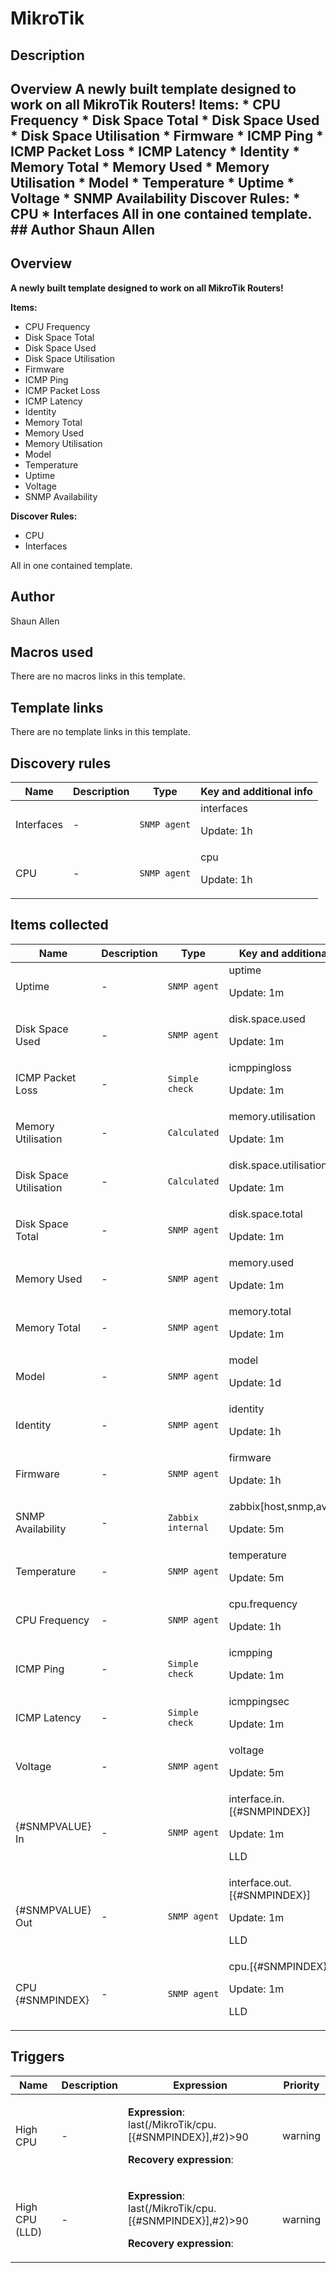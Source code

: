 # MikroTik

## Description

## Overview **A newly built template designed to work on all MikroTik Routers!** **Items:** * CPU Frequency * Disk Space Total * Disk Space Used * Disk Space Utilisation * Firmware * ICMP Ping * ICMP Packet Loss * ICMP Latency * Identity * Memory Total * Memory Used * Memory Utilisation * Model * Temperature * Uptime * Voltage * SNMP Availability **Discover Rules:** * CPU * Interfaces All in one contained template. ## Author Shaun Allen 

## Overview

**A newly built template designed to work on all MikroTik Routers!**


**Items:**


* CPU Frequency
* Disk Space Total
* Disk Space Used
* Disk Space Utilisation
* Firmware
* ICMP Ping
* ICMP Packet Loss
* ICMP Latency
* Identity
* Memory Total
* Memory Used
* Memory Utilisation
* Model
* Temperature
* Uptime
* Voltage
* SNMP Availability


**Discover Rules:**


* CPU
* Interfaces


All in one contained template.



## Author

Shaun Allen

## Macros used

There are no macros links in this template.

## Template links

There are no template links in this template.

## Discovery rules

|Name|Description|Type|Key and additional info|
|----|-----------|----|----|
|Interfaces|<p>-</p>|`SNMP agent`|interfaces<p>Update: 1h</p>|
|CPU|<p>-</p>|`SNMP agent`|cpu<p>Update: 1h</p>|
## Items collected

|Name|Description|Type|Key and additional info|
|----|-----------|----|----|
|Uptime|<p>-</p>|`SNMP agent`|uptime<p>Update: 1m</p>|
|Disk Space Used|<p>-</p>|`SNMP agent`|disk.space.used<p>Update: 1m</p>|
|ICMP Packet Loss|<p>-</p>|`Simple check`|icmppingloss<p>Update: 1m</p>|
|Memory Utilisation|<p>-</p>|`Calculated`|memory.utilisation<p>Update: 1m</p>|
|Disk Space Utilisation|<p>-</p>|`Calculated`|disk.space.utilisation<p>Update: 1m</p>|
|Disk Space Total|<p>-</p>|`SNMP agent`|disk.space.total<p>Update: 1m</p>|
|Memory Used|<p>-</p>|`SNMP agent`|memory.used<p>Update: 1m</p>|
|Memory Total|<p>-</p>|`SNMP agent`|memory.total<p>Update: 1m</p>|
|Model|<p>-</p>|`SNMP agent`|model<p>Update: 1d</p>|
|Identity|<p>-</p>|`SNMP agent`|identity<p>Update: 1h</p>|
|Firmware|<p>-</p>|`SNMP agent`|firmware<p>Update: 1h</p>|
|SNMP Availability|<p>-</p>|`Zabbix internal`|zabbix[host,snmp,available]<p>Update: 5m</p>|
|Temperature|<p>-</p>|`SNMP agent`|temperature<p>Update: 5m</p>|
|CPU Frequency|<p>-</p>|`SNMP agent`|cpu.frequency<p>Update: 1h</p>|
|ICMP Ping|<p>-</p>|`Simple check`|icmpping<p>Update: 1m</p>|
|ICMP Latency|<p>-</p>|`Simple check`|icmppingsec<p>Update: 1m</p>|
|Voltage|<p>-</p>|`SNMP agent`|voltage<p>Update: 5m</p>|
|{#SNMPVALUE} In|<p>-</p>|`SNMP agent`|interface.in.[{#SNMPINDEX}]<p>Update: 1m</p><p>LLD</p>|
|{#SNMPVALUE} Out|<p>-</p>|`SNMP agent`|interface.out.[{#SNMPINDEX}]<p>Update: 1m</p><p>LLD</p>|
|CPU {#SNMPINDEX}|<p>-</p>|`SNMP agent`|cpu.[{#SNMPINDEX}]<p>Update: 1m</p><p>LLD</p>|
## Triggers

|Name|Description|Expression|Priority|
|----|-----------|----------|--------|
|High CPU|<p>-</p>|<p>**Expression**: last(/MikroTik/cpu.[{#SNMPINDEX}],#2)>90</p><p>**Recovery expression**: </p>|warning|
|High CPU (LLD)|<p>-</p>|<p>**Expression**: last(/MikroTik/cpu.[{#SNMPINDEX}],#2)>90</p><p>**Recovery expression**: </p>|warning|
